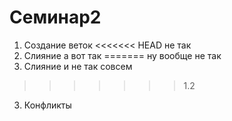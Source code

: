 # Семинар2
1. Создание веток
<<<<<<< HEAD
не так
2. Слияние
а вот так
=======
ну вообще не так
2. Слияние
и не так совсем
>>>>>>> 1.2
3. Конфликты
